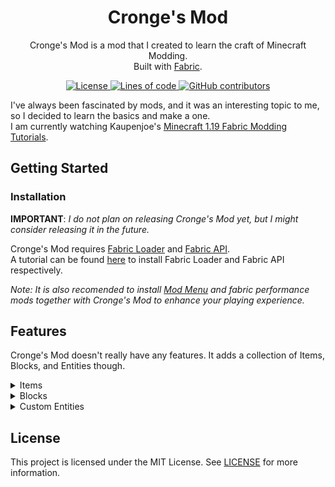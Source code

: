 <div align="center">

<!-- Title -->
  
# Cronge's Mod 
Cronge's Mod is a mod that I created to learn the craft of Minecraft Modding. <br/>
Built with [Fabric](https://fabricmc.net).
  
<!-- license -->
<a href="https://github.com/Cronge/Cronges-Mod-1.19/blob/master/LICENSE" target="_blank">
  <img alt="License" src="https://img.shields.io/github/license/Cronge/Cronges-Mod-1.19">
</a>
  
<!-- lines -->
<a href="https://github.com/Cronge/Cronges-Mod-1.19/graphs/code-frequency" target="_blank">
  <img alt="Lines of code" src="https://img.shields.io/tokei/lines/github/Cronge/Cronges-Mod-1.19">
</a>
  
<!-- contributors -->
<a href="https://github.com/Cronge/Cronges-Mod-1.19/graphs/contributors" target="_blank">
  <img alt="GitHub contributors" src="https://img.shields.io/github/contributors/Cronge/Cronges-Mod-1.19">  
</a>
                
</div>

<!-- Description -->

I've always been fascinated by mods, and it was an interesting topic to me, so I decided to learn the basics and make a one. <br/>
I am currently watching Kaupenjoe's [Minecraft 1.19 Fabric Modding Tutorials](https://www.youtube.com/playlist?list=PLKGarocXCE1EeLZggaXPJaARxnAbUD8Y_).

<div>

## Getting Started

### Installation

**IMPORTANT**: *I do not plan on releasing Cronge's Mod yet, but I might consider releasing it in the future.*

Cronge's Mod requires [Fabric Loader](https://fabricmc.net/use/installer) and [Fabric API](https://github.com/FabricMC/fabric). <br/>
A tutorial can be found [here](https://www.youtube.com/watch?v=x7gmfib4gHg) to install Fabric Loader and Fabric API respectively.

*Note: It is also recomended to install [Mod Menu](https://github.com/TerraformersMC/ModMenu) and fabric performance mods together with Cronge's Mod to enhance your playing experience.*

## Features
Cronge's Mod doesn't really have any features. It adds a collection of Items, Blocks, and Entities though.

<!-- Dropdowns -->
<details>
<summary>Items</summary>

### Items

  - **Weapons**
    - Dummy Sword

  - **Custom**
    - Eight Ball
    - Tooltip Stick
  
</details>

<details>
<summary>Blocks</summary>

  
</details>

<details>
<summary>Custom Entities</summary>
  

  
</details>

## License
This project is licensed under the MIT License. See [LICENSE](https://github.com/Cronge/Cronges-Mod-1.19/blob/master/LICENSE) for more information.

</div>



